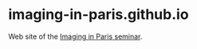 # imaging-in-paris.github.io
Web site of the [Imaging in Paris seminar](https://imaging-in-paris.github.io/).
